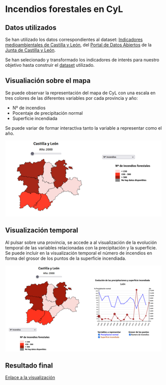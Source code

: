  # Incendios forestales en CyL


## Datos utilizados
Se han utilizado los datos correspondientes al dataset: [Indicadores medioambientales de Castilla y León](http://datosabiertos.jcyl.es/web/jcyl/set/es/mediciones/indicadoresambientales/1284227444931), del [Portal de Datos Abiertos](https://datosabiertos.jcyl.es/) de la [Junta de Castilla y León](http://jcyl.es/).

Se han selecionado y transformado los indicadores de interés para nuestro objetivo hasta construir el [dataset](data/Indicadores_mediambientales_reduced.csv) utilizado.

## Visualiación sobre el mapa
Se puede observar la representación del mapa de CyL con una escala en tres colores de las diferentes variables por cada provincia y año:

- Nº de incendios
- Pocentaje de precipitación normal
- Superficie incendiada

Se puede variar de formar interactiva tanto la variable a representar como el año.

![Choropleth](Images/mapa_CyL.png "Visualización sobre el mapa")

## Visualización temporal
Al pulsar sobre una provincia, se accede a al visualización de la evolución temporal de las variables relacionadas con la precipitación y la superficie.
Se puede incluir en la visualización temporal el número de incendios en forma del grosor de los puntos de la superficie incendiada.

![Line Chart](Images/lineChart.png "Visualización temporal")

## Resultado final
 [Enlace a la visualización](https://desi_22-23.pages.gitlab.inf.uva.es/icendiossequia)



